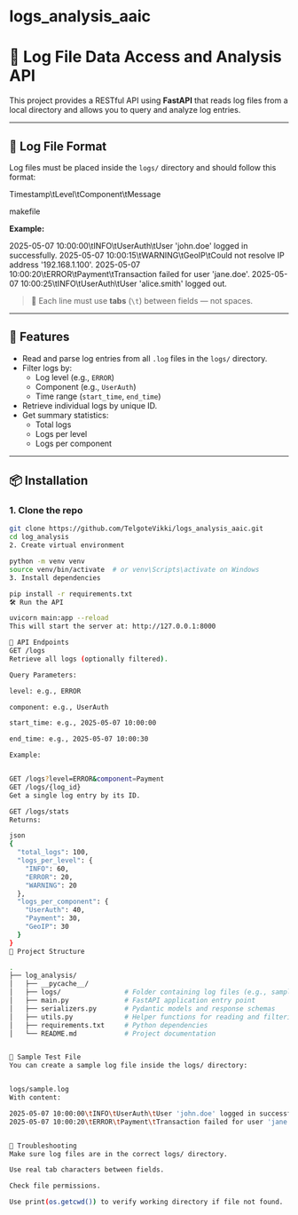 # logs_analysis_aaic

# 📄 Log File Data Access and Analysis API

This project provides a RESTful API using **FastAPI** that reads log files from a local directory and allows you to query and analyze log entries.

---

## 📁 Log File Format

Log files must be placed inside the `logs/` directory and should follow this format:

Timestamp\tLevel\tComponent\tMessage

makefile

**Example:**

2025-05-07 10:00:00\tINFO\tUserAuth\tUser 'john.doe' logged in successfully.
2025-05-07 10:00:15\tWARNING\tGeoIP\tCould not resolve IP address '192.168.1.100'.
2025-05-07 10:00:20\tERROR\tPayment\tTransaction failed for user 'jane.doe'.
2025-05-07 10:00:25\tINFO\tUserAuth\tUser 'alice.smith' logged out.


> 🔔 Each line must use **tabs** (`\t`) between fields — not spaces.

---

## 🚀 Features

- Read and parse log entries from all `.log` files in the `logs/` directory.
- Filter logs by:
  - Log level (e.g., `ERROR`)
  - Component (e.g., `UserAuth`)
  - Time range (`start_time`, `end_time`)
- Retrieve individual logs by unique ID.
- Get summary statistics:
  - Total logs
  - Logs per level
  - Logs per component

---

## 📦 Installation

### 1. Clone the repo

```bash
git clone https://github.com/TelgoteVikki/logs_analysis_aaic.git
cd log_analysis
2. Create virtual environment

python -m venv venv
source venv/bin/activate  # or venv\Scripts\activate on Windows
3. Install dependencies

pip install -r requirements.txt
🛠️ Run the API

uvicorn main:app --reload
This will start the server at: http://127.0.0.1:8000

🔌 API Endpoints
GET /logs
Retrieve all logs (optionally filtered).

Query Parameters:

level: e.g., ERROR

component: e.g., UserAuth

start_time: e.g., 2025-05-07 10:00:00

end_time: e.g., 2025-05-07 10:00:30

Example:


GET /logs?level=ERROR&component=Payment
GET /logs/{log_id}
Get a single log entry by its ID.

GET /logs/stats
Returns:

json
{
  "total_logs": 100,
  "logs_per_level": {
    "INFO": 60,
    "ERROR": 20,
    "WARNING": 20
  },
  "logs_per_component": {
    "UserAuth": 40,
    "Payment": 30,
    "GeoIP": 30
  }
}
📂 Project Structure

.
├── log_analysis/
│   ├── __pycache__/
│   ├── logs/                # Folder containing log files (e.g., sample.log)
│   ├── main.py              # FastAPI application entry point
│   ├── serializers.py       # Pydantic models and response schemas
│   ├── utils.py             # Helper functions for reading and filtering logs
│   ├── requirements.txt     # Python dependencies
│   └── README.md            # Project documentation


🧪 Sample Test File
You can create a sample log file inside the logs/ directory:


logs/sample.log
With content:

2025-05-07 10:00:00\tINFO\tUserAuth\tUser 'john.doe' logged in successfully.
2025-05-07 10:00:20\tERROR\tPayment\tTransaction failed for user 'jane.doe'.


🐛 Troubleshooting
Make sure log files are in the correct logs/ directory.

Use real tab characters between fields.

Check file permissions.

Use print(os.getcwd()) to verify working directory if file not found.

